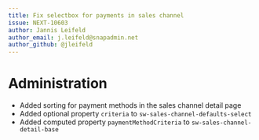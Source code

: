 ```yaml
---
title: Fix selectbox for payments in sales channel
issue: NEXT-10603
author: Jannis Leifeld
author_email: j.leifeld@snapadmin.net 
author_github: @jleifeld
---
```

# Administration
* Added sorting for payment methods in the sales channel detail page
* Added optional property `criteria` to `sw-sales-channel-defaults-select`
* Added computed property `paymentMethodCriteria` to `sw-sales-channel-detail-base`
